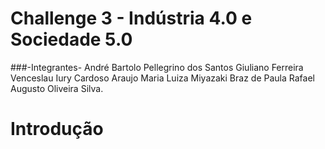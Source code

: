# Challenge 3 - Indústria 4.0 e Sociedade 5.0 

###-Integrantes-
André Bartolo Pellegrino dos Santos
Giuliano Ferreira Venceslau
Iury Cardoso Araujo
Maria Luiza Miyazaki Braz de Paula
Rafael Augusto Oliveira Silva.

# Introdução

